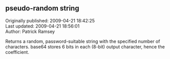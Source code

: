 ## pseudo-random string  
Originally published: 2009-04-21 18:42:25  
Last updated: 2009-04-21 18:56:01  
Author: Patrick Ramsey  
  
Returns a random, password-suitable string with the specified number of characters.
base64 stores 6 bits in each (8-bit) output character, hence the coefficient.